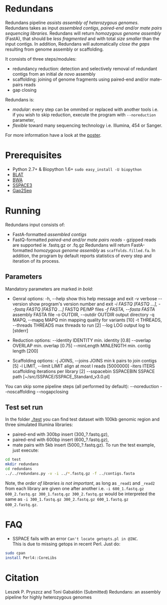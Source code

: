 # Redundans

Redundans pipeline *assists assembly of heterozygous genomes*. Redundans takes as input *assembled contigs*, *paired-end and/or mate pairs sequencing libraries*. Redundans will return *homozygous genome assembly* (FastA), that should be *less fragmented* and with total *size smaller* than the input contigs. In addition, Redundans will automatically *close the gaps* resulting from genome assembly or scaffolding. 

It consists of three steps/modules: 

- redundancy reduction: detection and selectively removal of redundant contigs from an initial *de novo* assembly
- scaffolding: joining of genome fragments using paired-end and/or mate-pairs reads
- gap closing

Redundans is: 

* *modular*: every step can be ommited or replaced with another tools i.e. if you wish to skip reduction, execute the program with `--noreduction` parameter,     
* *flexible* toward many sequencing technology i.e. Illumina, 454 or Sanger. 

For more information have a look at the [poster](https://github.com/lpryszcz/redundans/blob/master/docs/poster.pdf).

# Prerequisites

* Python 2.7+ & Biopython 1.6+ `sudo easy_install -U biopython`
* [BLAT](https://genome.ucsc.edu/FAQ/FAQblat.html#blat3)
* [BWA](http://bio-bwa.sourceforge.net/)
* [SSPACE3](http://www.baseclear.com/genomics/bioinformatics/basetools/SSPACE)
* [Gap2Seq](http://www.cs.helsinki.fi/u/lmsalmel/Gap2Seq/)

# Running
Redundans input consists of: 
* FastA-formatted *assembled contigs*
* FastQ-formatted *paired-end and/or mate pairs reads* - gzipped reads are supported ie .fastq.gz or .fq.gz 
Redundans will return FastA-formatted *homozygous genome assembly* as `scaffolds.filled.fa`. In addition, the program by default reports statistics of every step and iteration of its process.  

## Parameters
Mandatory parameters are marked *in bold*: 
- Genral options:
  -h, --help            show this help message and exit
  -v                    verbose
  --version             show program's version number and exit
  *-i FASTQ [FASTQ ...], --fastq FASTQ [FASTQ ...]*
                        FASTQ PE/MP files
  *-f FASTA, --fasta FASTA*
                        assembly FASTA file
  -o OUTDIR, --outdir OUTDIR
                        output directory
  -q MAPQ, --mapq MAPQ  min mapping quality for variants [10]
  -t THREADS, --threads THREADS
                        max threads to run [2]
  --log LOG             output log to [stderr]

- Reduction options:
  --identity IDENTITY   min. identity [0.8]
  --overlap OVERLAP     min. overlap  [0.75]
  --minLength MINLENGTH
                        min. contig length [200]

- Scaffolding options:
  -j JOINS, --joins JOINS
                        min k pairs to join contigs [5]
  -l LIMIT, --limit LIMIT
                        align at most l reads [5000000]
  -iters ITERS          scaffolding iterations per library  [2]
  --sspacebin SSPACEBIN
                        SSPACE path  [~/src/SSPACE/SSPACE_Standard_v3.0.pl]

You can skip some pipeline steps (all performed by default):
  --noreduction
  --noscaffolding
  --nogapclosing

## Test set run
In the folder [./test](https://github.com/lpryszcz/redundans/tree/master/test) you can find test dataset with 100kb genomic region and three simulated Illumina libraries: 
* paired-end with 300bp insert (300_?.fastq.gz), 
* paired-end with 600bp insert (600_?.fastq.gz),  
* mate pairs with 5kb insert (5000_?.fastq.gz). 
To run the test example, just execute: 
```bash
cd test
mkdir redundans 
cd redundans
../../redundans.py -v -i ../*.fastq.gz -f ../contigs.fasta
```

Note, the *order of libraries is not important*, as long as `_read1` and `_read2` from each library are given one after another i.e. `-i 600_1.fastq.gz 600_2.fastq.gz 300_1.fastq.gz 300_2.fastq.gz` would be interpreted the same as `-i 300_1.fastq.gz 300_2.fastq.gz 600_1.fastq.gz 600_2.fastq.gz`. 

# FAQ

* SSPACE fails with an error `Can't locate getopts.pl in @INC`.  
This is due to missing getops in recent Perl. Just do:
```bash
sudo cpan
install Perl4::CoreLibs
```

# Citation
Leszek P. Pryszcz and Toni Gabaldón (Submitted) Redundans: an assembly pipeline for highly heterozygous genomes 


